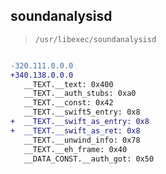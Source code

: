## soundanalysisd

> `/usr/libexec/soundanalysisd`

```diff

-320.111.0.0.0
+340.138.0.0.0
   __TEXT.__text: 0x400
   __TEXT.__auth_stubs: 0xa0
   __TEXT.__const: 0x42
   __TEXT.__swift5_entry: 0x8
+  __TEXT.__swift_as_entry: 0x8
+  __TEXT.__swift_as_ret: 0x8
   __TEXT.__unwind_info: 0x78
   __TEXT.__eh_frame: 0x40
   __DATA_CONST.__auth_got: 0x50

```
